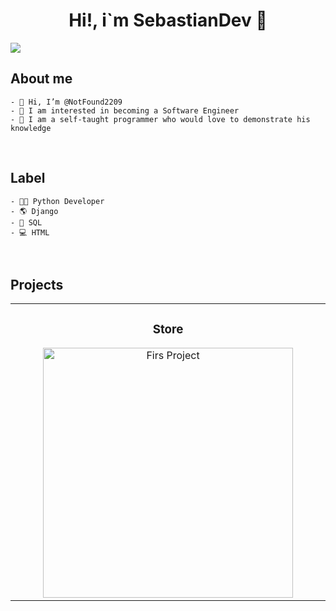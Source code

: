 <div align="center">
    <h1 align="center">Hi!, i`m SebastianDev 👋</h1>
    </div>
    <img src="https://pbs.twimg.com/media/EZxSSRvXgAExsjj.jpg:large">
    
<div aling="left">
    <h2 aling="left">About me</h2>
    </div>

    - 👋 Hi, I’m @NotFound2209
    - 🌱 I am interested in becoming a Software Engineer
    - 💞️ I am a self-taught programmer who would love to demonstrate his knowledge
<br>

<div aling="left">
    <h2 aling="left">Label</h2>
    </div>
    
    - 👨‍💻 Python Developer
    - 🌎 Django
    - 📜 SQL
    - 💻 HTML
<br>

<div aling="left">
    <h2 aling="left">Projects</h2>
    </div>

<table>
<tr>
<td width="50%">
<h3 align="center">Store</h3>
<div align="center">
<a href="https://github.com/NotFound2209/FirstProjectDjango" target="_blank"><img src="https://res.cloudinary.com/practicaldev/image/fetch/s--XoCMhk9R--/c_imagga_scale,f_auto,fl_progressive,h_420,q_auto,w_1000/https://dev-to-uploads.s3.amazonaws.com/uploads/articles/p34zd6ygza7o20eahvzq.png" width="400" alt="Firs Project"></a>
</div>
</td>
</tr>
</table>                                                                                 
<br>
